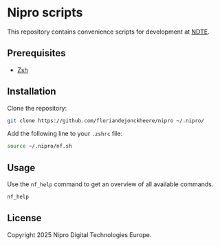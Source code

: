 # Nipro scripts

This repository contains convenience scripts for development at [NDTE](https://niprodigital.com).

## Prerequisites

- [Zsh](https://www.zsh.org)

## Installation

Clone the repository:

```bash
git clone https://github.com/floriandejonckheere/nipro ~/.nipro/
```

Add the following line to your `.zshrc` file:

```bash
source ~/.nipro/nf.sh
```

## Usage

Use the `nf_help` command to get an overview of all available commands.

```bash
nf_help
```

## License

Copyright 2025 Nipro Digital Technologies Europe.
